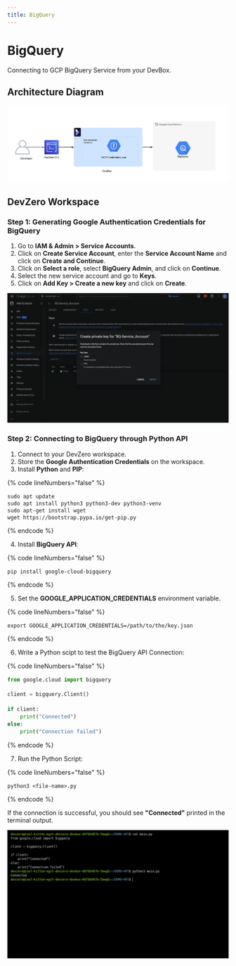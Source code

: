 ```yaml
---
title: BigQuery
---
```

# BigQuery

Connecting to GCP BigQuery Service from your DevBox.

## Architecture Diagram

![GCP BigQuery Architecture](../../../.gitbook/assets/gcp-bigquery-architecture.png)

## DevZero Workspace

### Step 1: Generating Google Authentication Credentials for BigQuery

1. Go to **IAM & Admin > Service Accounts**.
2. Click on **Create Service Account**, enter the **Service Account Name** and click on **Create and Continue**.
3. Click on **Select a role**, select **BigQuery Admin**, and click on **Continue**.
4. Select the new service account and go to **Keys**.
5. Click on **Add Key > Create a new key** and click on **Create**.

![GCP BigQuery Key Creation](../../../.gitbook/assets/gcp-bigquery-key-creation.png)

### Step 2: Connecting to BigQuery through Python API

1. Connect to your DevZero workspace.
2. Store the **Google Authentication Credentials** on the workspace.
3. Install **Python** and **PIP**:

{% code lineNumbers="false" %}
```
sudo apt update
sudo apt install python3 python3-dev python3-venv
sudo apt-get install wget
wget https://bootstrap.pypa.io/get-pip.py
```
{% endcode %}

4. Install **BigQuery API**:

{% code lineNumbers="false" %}
```
pip install google-cloud-bigquery
```
{% endcode %}

5. Set the **GOOGLE_APPLICATION_CREDENTIALS** environment variable.

{% code lineNumbers="false" %}
```
export GOOGLE_APPLICATION_CREDENTIALS=/path/to/the/key.json
```
{% endcode %}

6. Write a Python scipt to test the BigQuery API Connection:

{% code lineNumbers="false" %}
```python
from google.cloud import bigquery

client = bigquery.Client()

if client:
    print("Connected")
else:
    print("Connection failed")
```
{% endcode %}

7. Run the Python Script:

{% code lineNumbers="false" %}
```
python3 <file-name>.py
```
{% endcode %}

If the connection is successful, you should see **"Connected"** printed in the terminal output.

![GCP BigQuery Connection](../../../.gitbook/assets/gcp-bigquery-connection.png)
